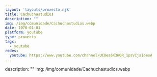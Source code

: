 ```yaml
---
layout: 'layouts/proxecto.njk'
title: Cachuchastudios
description: ""
img: /img/comunidade/Cachuchastudios.webp
date: 1970-01-01
platform: youtube
type: proxecto
tags:
  - youtube
redes:
  youtube: https://www.youtube.com/channel/UC8ea6K3WGR_1psVCjsIoesA
---
```

description: ""
img: /img/comunidade/Cachuchastudios.webp
